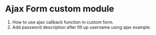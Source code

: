 # Ajax Form custom module

1. How to use ajax callback function in custom form.
2. Add password description after fill up username using ajax example.
